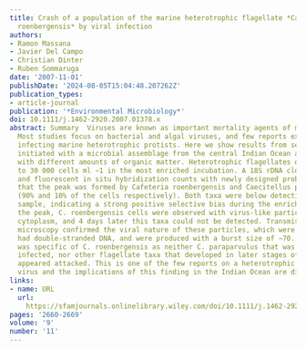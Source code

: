```yaml
---
title: Crash of a population of the marine heterotrophic flagellate *Cafeteria
  roenbergensis* by viral infection
authors:
- Ramon Massana
- Javier Del Campo
- Christian Dinter
- Ruben Sommaruga
date: '2007-11-01'
publishDate: '2024-08-05T15:04:48.207262Z'
publication_types:
- article-journal
publication: '*Environmental Microbiology*'
doi: 10.1111/j.1462-2920.2007.01378.x
abstract: Summary  Viruses are known as important mortality agents of marine microorganisms.
  Most studies focus on bacterial and algal viruses, and few reports exist on viruses
  infecting marine heterotrophic protists. Here we show results from several incubations
  initiated with a microbial assemblage from the central Indian Ocean and amended
  with different amounts of organic matter. Heterotrophic flagellates developed up
  to 30 000 cells ml −1 in the most enriched incubation. A 18S rDNA clone library
  and fluorescent in situ hybridization counts with newly designed probes indicated
  that the peak was formed by Cafeteria roenbergensis and Caecitellus paraparvulus
  (90% and 10% of the cells respectively). Both taxa were below detection in the original
  sample, indicating a strong positive selective bias during the enrichment. During
  the peak, C. roenbergensis cells were observed with virus‐like particles in the
  cytoplasm, and 4 days later this taxa could not be detected. Transmission electron
  microscopy confirmed the viral nature of these particles, which were large (280 nm),
  had double‐stranded DNA, and were produced with a burst size of ∼70. This virus
  was specific of C. roenbergensis as neither C. paraparvulus that was never seen
  infected, nor other flagellate taxa that developed in later stages of the incubation,
  appeared attacked. This is one of the few reports on a heterotrophic flagellate
  virus and the implications of this finding in the Indian Ocean are discussed.
links:
- name: URL
  url: 
    https://sfamjournals.onlinelibrary.wiley.com/doi/10.1111/j.1462-2920.2007.01378.x
pages: '2660-2669'
volume: '9'
number: '11'
---
```

